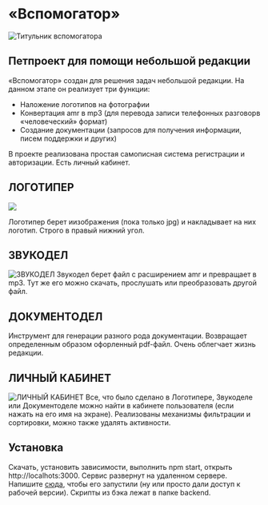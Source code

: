 # «Вспомогатор»
![Титульник вспомогатора](https://obzor.city/data/images/news_2024/zgl1/gittest/vspomogator.jpg)

## Петпроект для помощи небольшой редакции

«Вспомогатор» создан для решения задач небольшой редакции. На данном этапе он реализует три функции: 

<ul>
  <li>Наложение логотипов на фотографии</li>
  <li>Конвертация amr в mp3 (для перевода записи телефонных разговорв «человеческий» формат)</li>
  <li>Создание документации (запросов для получения информации, писем поддержки и других)</li>  
</ul>
В проекте реализована простая самописная система регистрации и авторизации. Есть личный кабинет. 

## ЛОГОТИПЕР
<img src = 'https://obzor.city/data/images/news_2024/zgl1/gittest/document_creator.jpg'/>

Логотипер берет иизображения (пока только jpg) и накладывает на них логотип. Строго в правый нижний угол. 

## ЗВУКОДЕЛ
![ЗВУКОДЕЛ](https://obzor.city/data/images/news_2024/zgl1/gittest/audioconverter.jpg)
Звукодел берет файл с расширением amr и превращает в mp3. Тут же его можно скачать, прослушать или преобразовать другой файл. 

## ДОКУМЕНТОДЕЛ

Инструмент для генерации разного рода документации. Возвращает определенным образом офорленный pdf-файл. Очень облегчает жизнь редакции. 

## ЛИЧНЫЙ КАБИНЕТ
![ЛИЧНЫЙ КАБИНЕТ](https://obzor.city/data/images/news_2024/zgl1/gittest/lk.jpg)
Все, что было сделано в Логотипере, Звукоделе или Документоделе можно найти в кабинете пользователя (если нажать на его имя на экране). Реализованы механизмы фильтрации и сортировки, можно также удалять активности. 
## Установка

Скачать, установить зависимости, выполнить npm start, открыть http://localhots:3000. Сервис развернут на удаленном сервере. Напишите [сюда](https://t.me/emperor_protects), чтобы его запустили (ну или просто дали доступ к рабочей версии). Скрипты из бэка лежат в папке backend.   


